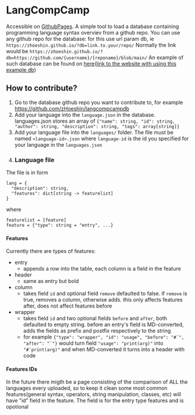 # LangCompCamp
Accessible on [GithubPages](https://zhoeshin.github.io/LangCompCamp).
A simple tool to load a database containing programming language syntax overviev from a github repo.
You can use any github repo for the database: for this use url param db, ie `https://zhoeshin.github.io/?db=link.to.your/repo/`
Normally the link would be `https://zhoeshin.github.io/?db=https://github.com/{username}/{reponame}/blob/main/`
An example of such database can be found on [here](https://github.com/zHoeshin/langcompcampdb)([link to the website with using this example db](https://zhoeshin.github.io/LangCompCamp/?db=zHoeshin%2Flangcompcampdb))

## How to contribute?
1. Go to the database github repo you want to contribute to, for example https://github.com/zHoeshin/langcompcampdb
2. Add your language into the `language.json` in the database. languages.json stores an array of `{"name": string, "id": string, "author": string, "description": string, "tags": array[string]}`
3. Add your language file into the `languages/` folder. The file must be named `<language-id>.json` where `language-id` is the id you specified for your language in the `languages.json`
4. ### Language file
The file is in form
```
lang = {
  "description": string,
  "features": dict[string -> featurelist]
}
```
where
```
featurelist = [feature]
feature = {"type": string = "entry", ...}
```
#### Features
Currently there are  types of features:
- entry
  - appends a row into the table, each column is a field in the feature
- header
  - same as entry but bold
- column
  - takes field `id` and optional field `remove` defaulted to false. if `remove` is true, removes a column, otherwise adds. this only affects features after, does not affect features before
- wrapper
  - takes field `id` and two optional fields `before` and `after`, both defaulted to empty string. before an entry's field is MD-converted, adds the fields as prefix and postfix respectively to the string
  - for example ``{"type": "wrapper", "id": "usage", "before": "#`", "after": "`"}`` would turn field `"usage": "print(arg)"` into ``"#`print(arg)"`` and when MD-converted it turns into a header with code


#### Features IDs
In the future there migth be a page consisting of the comparison of ALL the languages every uploaded, so to keep it clean some most common features(general syntax, operators, string manipulation, classes, etc) will have "id" field in the feature. The field is for the entry type features and is opotional
